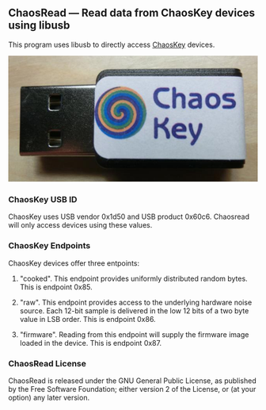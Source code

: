 ## ChaosRead — Read data from ChaosKey devices using libusb ##

This program uses libusb to directly access [ChaosKey](https://chaoskey.org) devices.

![ChaosKey device](chaoskey.jpg)

### ChaosKey USB ID ###

ChaosKey uses USB vendor 0x1d50 and USB product 0x60c6. Chaosread will
only access devices using these values.

### ChaosKey Endpoints ###

ChaosKey devices offer three entpoints:

 1. "cooked". This endpoint provides uniformly distributed random bytes. This is endpoint 0x85.

 2. "raw". This endpoint provides access to the underlying hardware
    noise source. Each 12-bit sample is delivered in the low 12 bits
    of a two byte value in LSB order. This is endpoint 0x86.

 3. "firmware". Reading from this endpoint will supply the firmware
    image loaded in the device. This is endpoint 0x87.

### ChaosRead License ###

ChaosRead is released under the GNU General Public License, as
published by the Free Software Foundation; either version 2 of the
License, or (at your option) any later version.
